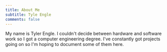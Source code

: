 ```yaml
---
title: About Me
subtitle: Tyle Engle
comments: false
---
```


My name is Tyler Engle. I couldn't decide between hardware and software work so I got a computer engineering degree. I've constantly got projects going on so I'm hoping to document some of them here.
